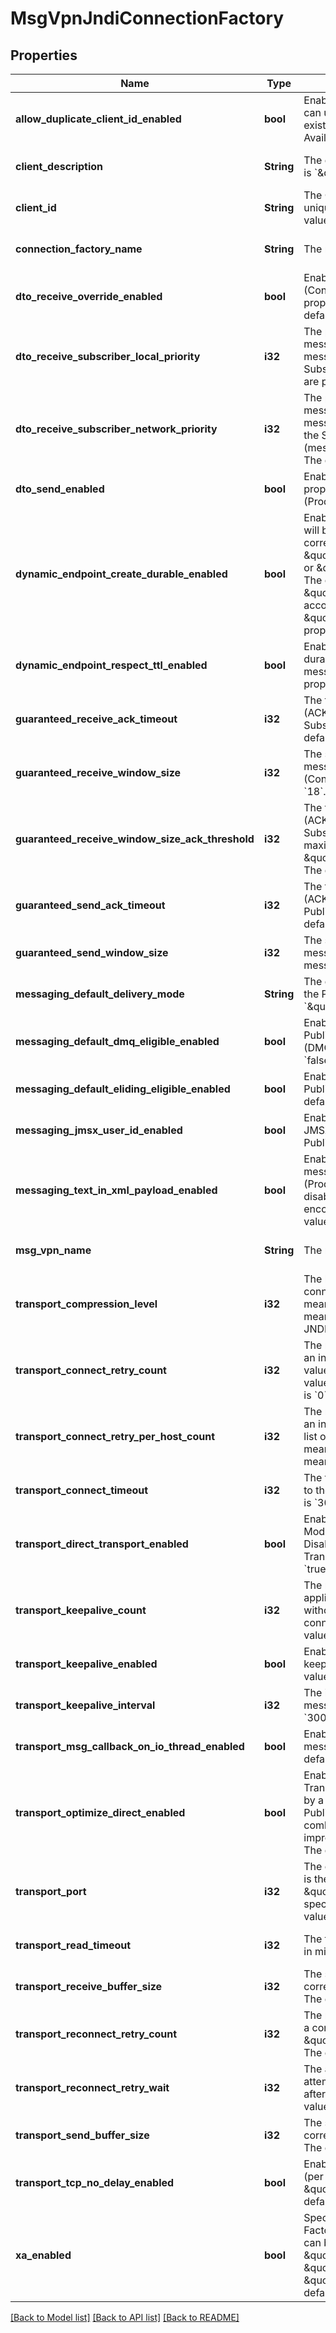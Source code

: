 # MsgVpnJndiConnectionFactory

## Properties
Name | Type | Description | Notes
------------ | ------------- | ------------- | -------------
**allow_duplicate_client_id_enabled** | **bool** | Enable or disable whether new JMS connections can use the same Client identifier (ID) as an existing connection. The default value is &#x60;false&#x60;. Available since 2.3.0. | [optional] [default to null]
**client_description** | **String** | The description of the Client. The default value is &#x60;\&quot;\&quot;&#x60;. | [optional] [default to null]
**client_id** | **String** | The Client identifier (ID). If not specified, a unique value for it will be generated. The default value is &#x60;\&quot;\&quot;&#x60;. | [optional] [default to null]
**connection_factory_name** | **String** | The name of the JMS Connection Factory. | [optional] [default to null]
**dto_receive_override_enabled** | **bool** | Enable or disable overriding by the Subscriber (Consumer) of the deliver-to-one (DTO) property on messages received by it. The default value is &#x60;true&#x60;. | [optional] [default to null]
**dto_receive_subscriber_local_priority** | **i32** | The priority for receiving deliver-to-one (DTO) messages by the Subscriber (Consumer), if the messages are published on the Router that the Subscriber is directly connected to (messages are published locally). The default value is &#x60;1&#x60;. | [optional] [default to null]
**dto_receive_subscriber_network_priority** | **i32** | The priority for receiving deliver-to-one (DTO) messages by the Subscriber (Consumer), if the messages are published on the Router other that the Subscriber is directly connected to (messages are published on a remote router). The default value is &#x60;1&#x60;. | [optional] [default to null]
**dto_send_enabled** | **bool** | Enable or disable the deliver-to-one (DTO) property on messages sent by the Publisher (Producer). The default value is &#x60;false&#x60;. | [optional] [default to null]
**dynamic_endpoint_create_durable_enabled** | **bool** | Enable or disable whether a durable endpoint will be created on the Router when the corresponding \&quot;Session.createDurableSubscriber()\&quot; or \&quot;Session.createQueue()\&quot; is called. The created endpoint respects messages \&quot;time to live\&quot; (TTL) property according to the \&quot;dynamicEndpointRespectTtlEnabled\&quot; property value. The default value is &#x60;false&#x60;. | [optional] [default to null]
**dynamic_endpoint_respect_ttl_enabled** | **bool** | Enable or disable whether dynamically created durable and non-durable endpoints respect messages \&quot;time to live\&quot; (TTL) property. The default value is &#x60;true&#x60;. | [optional] [default to null]
**guaranteed_receive_ack_timeout** | **i32** | The timeout for sending the acknowledgement (ACK) for guaranteed messages received by the Subscriber (Consumer), in milliseconds. The default value is &#x60;1000&#x60;. | [optional] [default to null]
**guaranteed_receive_window_size** | **i32** | The size of the window for guaranteed messages received by the Subscriber (Consumer), in messages. The default value is &#x60;18&#x60;. | [optional] [default to null]
**guaranteed_receive_window_size_ack_threshold** | **i32** | The threshold for sending the acknowledgement (ACK) for guaranteed message receives by the Subscriber (Consumer) as percentage of its maximum value of \&quot;guaranteedReceiveWindowSize\&quot;. The default value is &#x60;60&#x60;. | [optional] [default to null]
**guaranteed_send_ack_timeout** | **i32** | The timeout for receiving the acknowledgement (ACK) for guaranteed messages sent by the Publisher (Producer), in milliseconds. The default value is &#x60;2000&#x60;. | [optional] [default to null]
**guaranteed_send_window_size** | **i32** | The size of the window for guaranteed messages sent by the Publisher (Producer), in messages. The default value is &#x60;255&#x60;. | [optional] [default to null]
**messaging_default_delivery_mode** | **String** | The default delivery mode for messages sent by the Publisher (Producer). The default value is &#x60;\&quot;persistent\&quot;&#x60;. | [optional] [default to null]
**messaging_default_dmq_eligible_enabled** | **bool** | Enable or disable whether messages sent by the Publisher (Producer) are Dead Message Queue (DMQ) eligible by default. The default value is &#x60;false&#x60;. | [optional] [default to null]
**messaging_default_eliding_eligible_enabled** | **bool** | Enable or disable whether messages sent by the Publisher (Producer) are Eliding eligible by default. The default value is &#x60;false&#x60;. | [optional] [default to null]
**messaging_jmsx_user_id_enabled** | **bool** | Enable or disable adding or replacing of the JMSXUserID property in messages sent by the Publisher (Producer). The default value is &#x60;false&#x60;. | [optional] [default to null]
**messaging_text_in_xml_payload_enabled** | **bool** | Enable or disable encoding of JMS text messages messages sent by the Publisher (Producer) in the message XML payload. When disabled it means that text messages are encoded in binary attachments. The default value is &#x60;true&#x60;. | [optional] [default to null]
**msg_vpn_name** | **String** | The name of the Message VPN. | [optional] [default to null]
**transport_compression_level** | **i32** | The level of the ZLIB compression for the connection to the Router. \&quot;0\&quot; value means no compression, \&quot;-1\&quot; value means the compression level is specified in the JNDI Properties File. The default value is &#x60;-1&#x60;. | [optional] [default to null]
**transport_connect_retry_count** | **i32** | The maximum number of attempts to establish an initial connection to the Router. \&quot;0\&quot; value means a single attempt, \&quot;-1\&quot; value means to retry forever. The default value is &#x60;0&#x60;. | [optional] [default to null]
**transport_connect_retry_per_host_count** | **i32** | The maximum number of attempts to establish an initial connection to one host (Router) on the list of hosts (Routers). \&quot;0\&quot; value means a single attempt, \&quot;-1\&quot; value means to retry forever. The default value is &#x60;0&#x60;. | [optional] [default to null]
**transport_connect_timeout** | **i32** | The timeout for establishing an initial connection to the Router, in milliseconds. The default value is &#x60;30000&#x60;. | [optional] [default to null]
**transport_direct_transport_enabled** | **bool** | Enable or disable usage of the Direct Transport Mode for sending non-persistent messages. Disabled value means that the Guaranteed Transport Mode is used. The default value is &#x60;true&#x60;. | [optional] [default to null]
**transport_keepalive_count** | **i32** | The maximum number of consecutive application-level keepalive messages sent without the Router response before the connection to the Router is closed. The default value is &#x60;3&#x60;. | [optional] [default to null]
**transport_keepalive_enabled** | **bool** | Enable or disable usage of application-level keepalive messages to the Router. The default value is &#x60;true&#x60;. | [optional] [default to null]
**transport_keepalive_interval** | **i32** | The interval between application-level keepalive messages, in milliseconds. The default value is &#x60;3000&#x60;. | [optional] [default to null]
**transport_msg_callback_on_io_thread_enabled** | **bool** | Enable or disable delivery of asynchronous messages directly from the I/O thread. The default value is &#x60;false&#x60;. | [optional] [default to null]
**transport_optimize_direct_enabled** | **bool** | Enable or disable optimization for the Direct Transport. If enabled, the application is limited by a single Subscriber (Consumer) and Publisher (Producer) per connection that, when combined with the topic dispatch turned off, improves latency when consuming messages. The default value is &#x60;false&#x60;. | [optional] [default to null]
**transport_port** | **i32** | The connection port number on the Router that is the port number for SMF clients. \&quot;-1\&quot; value means the port is specified in the JNDI Properties File. The default value is &#x60;-1&#x60;. | [optional] [default to null]
**transport_read_timeout** | **i32** | The timeout for reading a reply from the Router, in milliseconds. The default value is &#x60;10000&#x60;. | [optional] [default to null]
**transport_receive_buffer_size** | **i32** | The size of the receive socket buffer, in bytes. It corresponds to the SO_RCVBUF socket option. The default value is &#x60;65536&#x60;. | [optional] [default to null]
**transport_reconnect_retry_count** | **i32** | The maximum number of attempts to reestablish a connection to the Router after it has been lost. \&quot;-1\&quot; value means to retry forever. The default value is &#x60;3&#x60;. | [optional] [default to null]
**transport_reconnect_retry_wait** | **i32** | The amount of time before making another attempt to connect or reconnect to the Router after it has been lost, in milliseconds. The default value is &#x60;3000&#x60;. | [optional] [default to null]
**transport_send_buffer_size** | **i32** | The size of the send socket buffer, in bytes. It corresponds to the SO_SNDBUF socket option. The default value is &#x60;65536&#x60;. | [optional] [default to null]
**transport_tcp_no_delay_enabled** | **bool** | Enable or disable the TCP/IP Congestion Control (per RFC 896, the Nagles algorithm) known as \&quot;the TCP_NODELAY option\&quot;. The default value is &#x60;true&#x60;. | [optional] [default to null]
**xa_enabled** | **bool** | Specify whether this is the XA Connection Factory. When enabled, the Connection Factory can be cast to \&quot;XAConnectionFactory\&quot;, \&quot;XAQueueConnectionFactory\&quot; or \&quot;XATopicConnectionFactory\&quot;. The default value is &#x60;false&#x60;. | [optional] [default to null]

[[Back to Model list]](../README.md#documentation-for-models) [[Back to API list]](../README.md#documentation-for-api-endpoints) [[Back to README]](../README.md)


